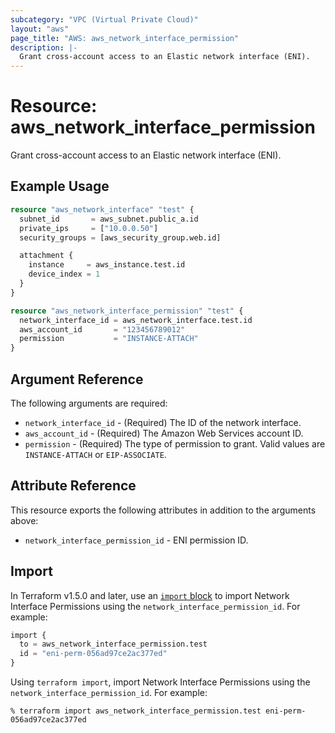 ```yaml
---
subcategory: "VPC (Virtual Private Cloud)"
layout: "aws"
page_title: "AWS: aws_network_interface_permission"
description: |-
  Grant cross-account access to an Elastic network interface (ENI).
---
```


# Resource: aws_network_interface_permission

Grant cross-account access to an Elastic network interface (ENI).

## Example Usage

```terraform
resource "aws_network_interface" "test" {
  subnet_id       = aws_subnet.public_a.id
  private_ips     = ["10.0.0.50"]
  security_groups = [aws_security_group.web.id]

  attachment {
    instance     = aws_instance.test.id
    device_index = 1
  }
}

resource "aws_network_interface_permission" "test" {
  network_interface_id = aws_network_interface.test.id
  aws_account_id       = "123456789012"
  permission           = "INSTANCE-ATTACH"
}
```

## Argument Reference

The following arguments are required:

* `network_interface_id` - (Required) The ID of the network interface.
* `aws_account_id` - (Required) The Amazon Web Services account ID.
* `permission` - (Required) The type of permission to grant. Valid values are `INSTANCE-ATTACH` or `EIP-ASSOCIATE`.

## Attribute Reference

This resource exports the following attributes in addition to the arguments above:

* `network_interface_permission_id` - ENI permission ID.

## Import

In Terraform v1.5.0 and later, use an [`import` block](https://developer.hashicorp.com/terraform/language/import) to import Network Interface Permissions using the `network_interface_permission_id`. For example:

```terraform
import {
  to = aws_network_interface_permission.test
  id = "eni-perm-056ad97ce2ac377ed"
}
```

Using `terraform import`, import Network Interface Permissions using the `network_interface_permission_id`. For example:

```console
% terraform import aws_network_interface_permission.test eni-perm-056ad97ce2ac377ed
```
